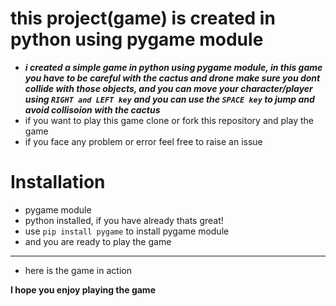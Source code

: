 # this project(game) is created in python using pygame module

- ***i created a simple game in python using pygame module,
in this game you have to be careful with the cactus and drone make sure you dont collide with those objects,
and you can move your character/player using `RIGHT and LEFT key` and you can use the `SPACE key` to jump and avoid collisoion with the cactus***
- if you want to play this game clone or fork this repository and play the game 
- if you face any problem or error feel free to raise an issue
# Installation 
- pygame module
- python installed, if you have already thats great!
- use `pip install pygame` to install pygame module
- and you are ready to play the game
<hr>

- here is the game in action

<!-- <img src="Screenshot (6).png"> -->

**I hope you enjoy playing the game**
